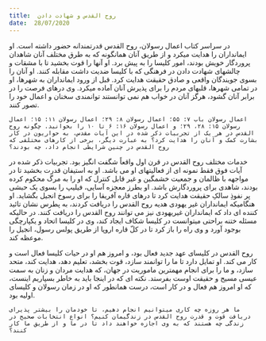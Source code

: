 ```yaml
---
title:  روح القدس و شهادت دادن
date:  28/07/2020
---
```


در سراسر کتاب اعمال رسولان، روح القدس قدرتمندانه حضور داشته است. او ایمانداران را هدایت میکرد و از طریق آنان همانگونه که به طرق مختلف آنان شاهدان پروردگار خویش بودند، امور کلیسا را به پیش برد. او آنها را قوت بخشید تا با مشقات و چالشهای شهادت دادن در فرهنگی که با کلیسا ضدیت داشت مقابله کنند. او آنان را بسوی جویندگان واقعی و صادق حقیقت هدایت کرد. قبل از ورود ایمانداران به شهرها، او در تمامی شهرها، قلبهای مردم را برای پذیرش آنان آماده میکرد. وی درهای فرصت را در برابر آنان گشود، هرگز آنان در خواب هم نمی توانستند توانمندی سخنان و اعمال خود را تصور کنند.

`اعمال رسولان باب ۷: ۵۵؛ اعمال رسولان ۸: ۲۹؛ اعمال رسولان ۱۱: ۱۵؛ اعمال رسولان ۱۵: ۲۸، ۲۹؛ و اعمال رسولان ۱۶: ۶ تا ۱۰ را بخوانید. چگونه روح القدس در هر یک از تجربیات ذکر شده در این آیات مقدس، به حواریون در کار بشارت کمک و آنان را هدایت کرد؟ به عبارت دیگر، برخی از کارهای مختلفی که روح القدس در چنین شرایطی انجام داد، چه بودند؟`

خدمات مختلف روح القدس در قرن اول واقعاً شگفت انگیز بود. تجربیات ذکر شده در آیات فوق فقط نمونه ای از فعالیتهای او می باشد. او به استیفان قدرت بخشید تا در مواجهه با ظالمان و جمعیت خشمگین و غیر قابل کنترل که او را به مرگ محکوم کرده بودند، شاهدی برای پروردگارش باشد. او بطرز معجزه آسایی، فیلیپ را بسوی یک حبشی پر نفوذِ سالکِ حقیقت هدایت کرد تا درهای قاره آفریقا را برای رسوخ انجیل بگشاید. او هنگامیکه ایمانداران غیر یهودی هدیه روح القدس را دریافت کردند، به پطرس نشان تائید کننده ای داد که ایمانداران غیریهودی نیز می توانند روح القدس را دریافت کنند. در حالیکه مسئله ختنه براحتی میتوانست در کلیسا شکاف ایجاد کند، وی در کلیسا اتحاد و یکپارچگی بوجود آورد و وی راه را باز کرد تا در کلّ قاره اروپا از طریق پولس رسول، انجیل را موعظه کند.

روح القدس در کلیسای عهد جدید فعال بود، و امروز هم او در حیات کلیسا فعال است و کار می کند. او تمایل دارد تا ما را توانمند سازد، قوت بخشد، تعلیم دهد، هدایت کند، متحد سازد، و ما را برای انجام مهمترین ماموریت در جهان، که هدایت مردان و زنان به سمت عیسی مسیح و حقیقت اوست بفرستد. نکته ای که در اینجا باید به خاطر بسپاریم اینست، که او امروز هم فعال و در کار است، درست همانطور که او در زمان رسولان و کلیسای اولیه بود.

`ما هر روزه چه کاری میتوانیم انجام دهیم، تا خودمان را بیشتر پذیرای دریافت قوت و قدرت روح القدس در زندگیمان کنیم؟ انواع انتخابات صحیح در زندگی چه هستند که به وی اجازه خواهند داد تا در ما و از طریق ما کار کنند؟`